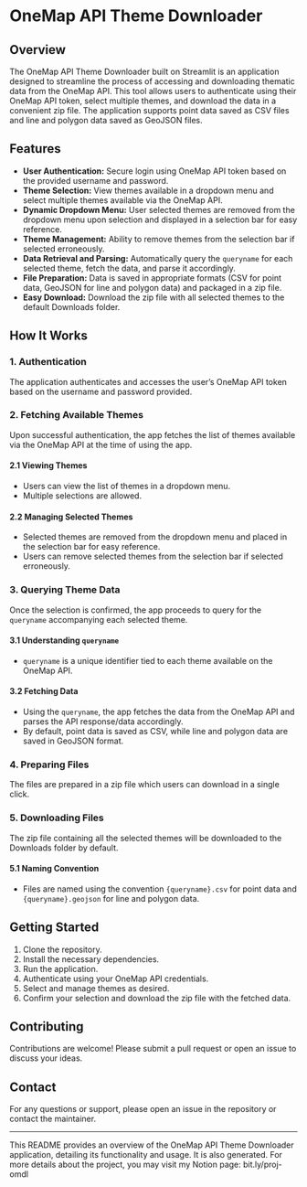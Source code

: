 # OneMap API Theme Downloader

## Overview

The OneMap API Theme Downloader built on Streamlit is an application designed to streamline the process of accessing and downloading thematic data from the OneMap API. This tool allows users to authenticate using their OneMap API token, select multiple themes, and download the data in a convenient zip file. The application supports point data saved as CSV files and line and polygon data saved as GeoJSON files.

## Features

- **User Authentication:** Secure login using OneMap API token based on the provided username and password.
- **Theme Selection:** View themes available in a dropdown menu and select multiple themes available via the OneMap API.
- **Dynamic Dropdown Menu:** User selected themes are removed from the dropdown menu upon selection and displayed in a selection bar for easy reference.
- **Theme Management:** Ability to remove themes from the selection bar if selected erroneously.
- **Data Retrieval and Parsing:** Automatically query the `queryname` for each selected theme, fetch the data, and parse it accordingly.
- **File Preparation:** Data is saved in appropriate formats (CSV for point data, GeoJSON for line and polygon data) and packaged in a zip file.
- **Easy Download:** Download the zip file with all selected themes to the default Downloads folder.

## How It Works

### 1. Authentication

The application authenticates and accesses the user’s OneMap API token based on the username and password provided.

### 2. Fetching Available Themes

Upon successful authentication, the app fetches the list of themes available via the OneMap API at the time of using the app.

#### 2.1 Viewing Themes

- Users can view the list of themes in a dropdown menu.
- Multiple selections are allowed.

#### 2.2 Managing Selected Themes

- Selected themes are removed from the dropdown menu and placed in the selection bar for easy reference.
- Users can remove selected themes from the selection bar if selected erroneously.

### 3. Querying Theme Data

Once the selection is confirmed, the app proceeds to query for the `queryname` accompanying each selected theme.

#### 3.1 Understanding `queryname`

- `queryname` is a unique identifier tied to each theme available on the OneMap API.

#### 3.2 Fetching Data

- Using the `queryname`, the app fetches the data from the OneMap API and parses the API response/data accordingly.
- By default, point data is saved as CSV, while line and polygon data are saved in GeoJSON format.

### 4. Preparing Files

The files are prepared in a zip file which users can download in a single click.

### 5. Downloading Files

The zip file containing all the selected themes will be downloaded to the Downloads folder by default.

#### 5.1 Naming Convention

- Files are named using the convention `{queryname}.csv` for point data and `{queryname}.geojson` for line and polygon data.

## Getting Started

1. Clone the repository.
2. Install the necessary dependencies.
3. Run the application.
4. Authenticate using your OneMap API credentials.
5. Select and manage themes as desired.
6. Confirm your selection and download the zip file with the fetched data.

## Contributing

Contributions are welcome! Please submit a pull request or open an issue to discuss your ideas.

## Contact

For any questions or support, please open an issue in the repository or contact the maintainer.

---

This README provides an overview of the OneMap API Theme Downloader application, detailing its functionality and usage. It is also generated. For more details about the project, you may visit my Notion page: bit.ly/proj-omdl

